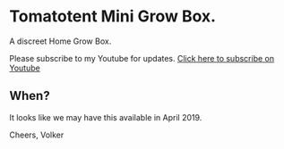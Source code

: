 # Tomatotent Mini Grow Box.

A discreet Home Grow Box. 

Please subscribe to my Youtube for updates. [Click here to subscribe on Youtube](https://www.youtube.com/channel/UCD5GP1HyjBYer6KlEnlQQVA?sub_confirmation=1)

## When?

It looks like we may have this available in April 2019.



Cheers,
Volker